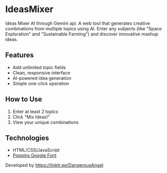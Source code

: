# IdeasMixer
Ideas Mixer AI through Gemini api.
A web tool that generates creative combinations from multiple topics using AI. Enter any subjects (like "Space Exploration" and "Sustainable Farming") and discover innovative mashup ideas.

## Features
- Add unlimited topic fields
- Clean, responsive interface
- AI-powered idea generation
- Simple one-click operation

## How to Use
1. Enter at least 2 topics
2. Click "Mix Ideas!"
3. View your unique combinations

## Technologies
- HTML/CSS/JavaScript
- [Poppins Google Font](https://fonts.google.com/specimen/Poppins)

Developed by https://linktr.ee/DangerousAngel
